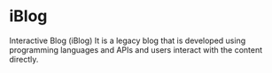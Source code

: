 # iBlog
Interactive Blog (iBlog) It is a legacy blog that is developed using programming languages ​​and APIs and users interact with the content directly.
<!--stackedit_data:
eyJoaXN0b3J5IjpbMjU3NzM0NzY3XX0=
-->